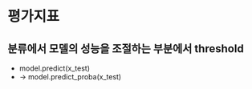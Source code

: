 # 평가지표

## 분류에서 모델의 성능을 조절하는 부분에서 threshold

- model.predict(x_test)
- -> model.predict_proba(x_test)
